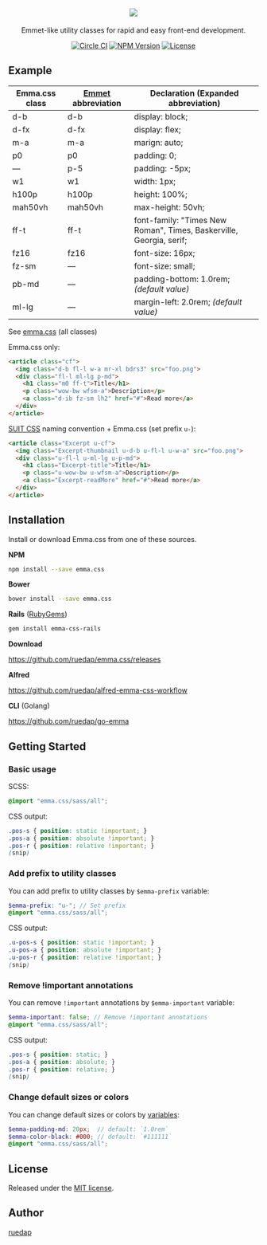 <h1 align="center">
<img src="http://ruedap.github.io/emma.css/logo-box.svg" style="max-width:100%;"></img>
</h1>

<p align="center">Emmet-like utility classes for rapid and easy front-end development.</p>

<div align="center">
<a href="https://circleci.com/gh/ruedap/emma.css"><img src="https://circleci.com/gh/ruedap/emma.css.svg?style=shield" alt="Circle CI"></a>
<a href="https://www.npmjs.com/package/emma.css"><img src="https://img.shields.io/npm/v/emma.css.svg?style=flat" alt="NPM Version"></a>
<a href="https://github.com/ruedap/emma.css/blob/master/LICENSE"><img src="https://img.shields.io/github/license/ruedap/emma.css.svg" alt="License"></a>
</div>

## Example

| Emma.css class | [Emmet](https://docs.emmet.io/cheat-sheet/) abbreviation | Declaration (Expanded abbreviation)                                   |
|----------|---------|---------------------------------------------------------------------|
| d-b      | d-b     | display: block;                                                     |
| d-fx     | d-fx    | display: flex;                                                      |
| m-a      | m-a     | marign: auto;                                                       |
| p0       | p0      | padding: 0;                                                         |
| ―        | p-5     | padding: -5px;                                                      |
| w1       | w1      | width: 1px;                                                         |
| h100p    | h100p   | height: 100%;                                                       |
| mah50vh  | mah50vh | max-height: 50vh;                                                   |
| ff-t     | ff-t    | font-family: "Times New Roman", Times, Baskerville, Georgia, serif; |
| fz16     | fz16    | font-size: 16px;                                                    |
| fz-sm    | ―       | font-size: small;                                                   |
| pb-md    | ―       | padding-bottom: 1.0rem; *(default value)*                           |
| ml-lg    | ―       | margin-left: 2.0rem; *(default value)*                              |

See [emma.css](emma.css) (all classes)

Emma.css only:

``` html
<article class="cf">
  <img class="d-b fl-l w-a mr-xl bdrs3" src="foo.png">
  <div class="fl-l ml-lg p-md">
    <h1 class="m0 ff-t">Title</h1>
    <p class="wow-bw wfsm-a">Description</p>
    <a class="d-ib fz-sm lh2" href="#">Read more</a>
  </div>
</article>
```

[SUIT CSS](https://suitcss.github.io/) naming convention + Emma.css (set prefix `u-`):

``` html
<article class="Excerpt u-cf">
  <img class="Excerpt-thumbnail u-d-b u-fl-l u-w-a" src="foo.png">
  <div class="u-fl-l u-ml-lg u-p-md">
    <h1 class="Excerpt-title">Title</h1>
    <p class="u-wow-bw u-wfsm-a">Description</p>
    <a class="Excerpt-readMore" href="#">Read more</a>
  </div>
</article>
```


## Installation

Install or download Emma.css from one of these sources.

**NPM**

```sh
npm install --save emma.css
```

**Bower**

```sh
bower install --save emma.css
```

**Rails** ([RubyGems](https://rubygems.org/gems/emma-css-rails))

```sh
gem install emma-css-rails
```

**Download**

https://github.com/ruedap/emma.css/releases

**Alfred**

https://github.com/ruedap/alfred-emma-css-workflow

**CLI** (Golang)

https://github.com/ruedap/go-emma

## Getting Started

### Basic usage

SCSS:

``` scss
@import "emma.css/sass/all";
```

CSS output:

``` css
.pos-s { position: static !important; }
.pos-a { position: absolute !important; }
.pos-r { position: relative !important; }
(snip)
```

### Add prefix to utility classes

You can add prefix to utility classes by `$emma-prefix` variable:

``` scss
$emma-prefix: "u-"; // Set prefix
@import "emma.css/sass/all";
```
CSS output:
``` css
.u-pos-s { position: static !important; }
.u-pos-a { position: absolute !important; }
.u-pos-r { position: relative !important; }
(snip)
```

### Remove !important annotations

You can remove `!important` annotations by `$emma-important` variable:

``` scss
$emma-important: false; // Remove !important annotations
@import "emma.css/sass/all";
```
CSS output:
``` css
.pos-s { position: static; }
.pos-a { position: absolute; }
.pos-r { position: relative; }
(snip)
```

### Change default sizes or colors

You can change default sizes or colors by [variables](sass/_vars.scss):

``` scss
$emma-padding-md: 20px;  // default: `1.0rem`
$emma-color-black: #000; // default: `#111111`
@import "emma.css/sass/all";
```


## License

Released under the [MIT license](LICENSE).


## Author

[ruedap](https://github.com/ruedap)
